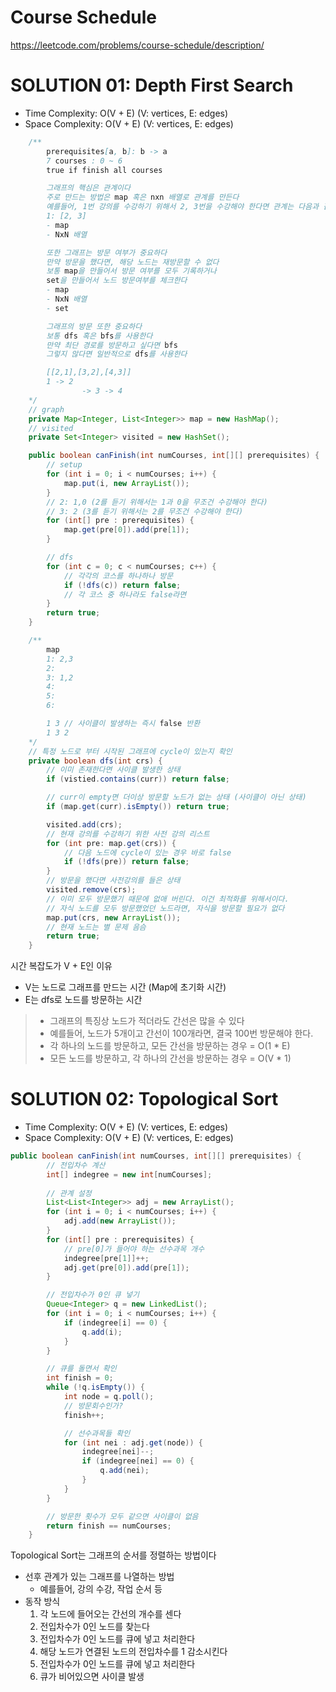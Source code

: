 # Course Schedule

https://leetcode.com/problems/course-schedule/description/

# SOLUTION 01: Depth First Search
- Time Complexity: O(V + E) (V: vertices, E: edges)
- Space Complexity: O(V + E) (V: vertices, E: edges)
```java
    /**
        prerequisites[a, b]: b -> a 
        7 courses : 0 ~ 6
        true if finish all courses

        그래프의 핵심은 관계이다
        주로 만드는 방법은 map 혹은 nxn 배열로 관계를 만든다
        예를들어, 1번 강의를 수강하기 위해서 2, 3번을 수강해야 한다면 관계는 다음과 같다
        1: [2, 3]
        - map
        - NxN 배열

        또한 그래프는 방문 여부가 중요하다
        만약 방문을 했다면, 해당 노드는 재방문할 수 없다
        보통 map을 만들어서 방문 여부를 모두 기록하거나
        set을 만들어서 노드 방문여부를 체크한다
        - map
        - NxN 배열
        - set

        그래프의 방문 또한 중요하다
        보통 dfs 혹은 bfs를 사용한다
        만약 최단 경로를 방문하고 싶다면 bfs
        그렇지 않다면 일반적으로 dfs를 사용한다

        [[2,1],[3,2],[4,3]]
        1 -> 2 
                -> 3 -> 4
    */
    // graph
    private Map<Integer, List<Integer>> map = new HashMap();
    // visited
    private Set<Integer> visited = new HashSet();

    public boolean canFinish(int numCourses, int[][] prerequisites) {
        // setup
        for (int i = 0; i < numCourses; i++) {
            map.put(i, new ArrayList());
        }
        // 2: 1,0 (2를 듣기 위해서는 1과 0을 무조건 수강해야 한다)
        // 3: 2 (3를 듣기 위해서는 2를 무조건 수강해야 한다)
        for (int[] pre : prerequisites) {
            map.get(pre[0]).add(pre[1]);
        }

        // dfs
        for (int c = 0; c < numCourses; c++) {
            // 각각의 코스를 하나하나 방문
            if (!dfs(c)) return false;
            // 각 코스 중 하나라도 false라면
        }
        return true;
    }

    /**
        map
        1: 2,3
        2: 
        3: 1,2
        4: 
        5: 
        6:

        1 3 // 사이클이 발생하는 즉시 false 반환
        1 3 2
    */
    // 특정 노드로 부터 시작된 그래프에 cycle이 있는지 확인
    private boolean dfs(int crs) {
        // 이미 존재한다면 사이클 발생한 상태
        if (vistied.contains(curr)) return false; 

        // curr이 empty면 더이상 방문할 노드가 없는 상태 (사이클이 아닌 상태)
        if (map.get(curr).isEmpty()) return true; 

        visited.add(crs);
        // 현재 강의를 수강하기 위한 사전 강의 리스트
        for (int pre: map.get(crs)) {
            // 다음 노드에 cycle이 있는 경우 바로 false
            if (!dfs(pre)) return false;
        }
        // 방문을 했다면 사전강의를 들은 상태
        visited.remove(crs);
        // 이미 모두 방문했기 때문에 없애 버린다. 이건 최적화를 위해서이다. 
        // 자식 노드를 모두 방문했었던 노드라면, 자식을 방문할 필요가 없다
        map.put(crs, new ArrayList());
        // 현재 노드는 별 문제 음슴
        return true;
    }
```
시간 복잡도가 V + E인 이유
- V는 노드로 그래프를 만드는 시간 (Map에 초기화 시간)
- E는 dfs로 노드를 방문하는 시간

> - 그래프의 특징상 노드가 적더라도 간선은 많을 수 있다
> - 예를들어, 노드가 5개이고 간선이 100개라면, 결국 100번 방문해야 한다.
> - 각 하나의 노드를 방문하고, 모든 간선을 방문하는 경우 = O(1 * E)
> - 모든 노드를 방문하고, 각 하나의 간선을 방문하는 경우 = O(V * 1)        
    
# SOLUTION 02: Topological Sort
- Time Complexity: O(V + E) (V: vertices, E: edges)
- Space Complexity: O(V + E) (V: vertices, E: edges)
```java
public boolean canFinish(int numCourses, int[][] prerequisites) {
        // 전입차수 계산
        int[] indegree = new int[numCourses];
        
        // 관계 설정
        List<List<Integer>> adj = new ArrayList();
        for (int i = 0; i < numCourses; i++) {
            adj.add(new ArrayList());
        }
        for (int[] pre : prerequisites) {
            // pre[0]가 들어야 하는 선수과목 개수
            indegree[pre[1]]++;
            adj.get(pre[0]).add(pre[1]);
        }

        // 전입차수가 0인 큐 넣기
        Queue<Integer> q = new LinkedList();
        for (int i = 0; i < numCourses; i++) {
            if (indegree[i] == 0) {
                q.add(i);
            }
        }

        // 큐를 돌면서 확인
        int finish = 0;
        while (!q.isEmpty()) {
            int node = q.poll();
            // 방문회수인가?
            finish++;

            // 선수과목들 확인
            for (int nei : adj.get(node)) {
                indegree[nei]--;
                if (indegree[nei] == 0) {
                    q.add(nei);
                }
            }
        }

        // 방문한 횟수가 모두 같으면 사이클이 없음
        return finish == numCourses;
    }
```
Topological Sort는 그래프의 순서를 정렬하는 방법이다
- 선후 관계가 있는 그래프를 나열하는 방법
    - 예를들어, 강의 수강, 작업 순서 등
- 동작 방식
    1. 각 노드에 들어오는 간선의 개수를 센다
    2. 전입차수가 0인 노드를 찾는다
    3. 전입차수가 0인 노드를 큐에 넣고 처리한다
    4. 해당 노드가 연결된 노드의 전입차수를 1 감소시킨다
    5. 전입차수가 0인 노드를 큐에 넣고 처리한다
    6. 큐가 비어있으면 사이클 발생
    
